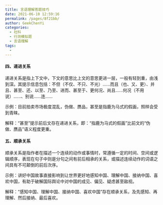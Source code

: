```yaml
---
title: 言语理解答题技巧
date: 2021-06-10 12:59:16
permalink: /pages/8f21bb/
author: GeekChenYi
categories:
  - 社科
  - 行测模拟题
  - 言语理解
tags:
  - 
---
```

#### 四、递进关系

递进关系是指上下文中，下文的意思比上文的意思更进一层，一般有轻到重，由浅到深。其提示信息包括：不但（不仅、不只、不光）......而且（也、又、更）、并且、甚至、还、以至、乃至、进而、甚至于、更何况、尚且......何况（不用说）......、别说......连......

示例：目前拍卖市场极度混乱，伪做、赝品，甚至是指鹿为马式的假画，照样会受到青睐。

解释：“甚至”提示前后文存在递进关系，即：“指鹿为马式的假画”比前文的“伪做、赝品”语义程度更重。

#### 五、顺承关系

顺承关系是指作者在描述一个连续的动作或事情时，常遵循一定的时间、空间或逻辑顺序，表现在句子中则是分句之间有前后相承的关系，或描述连续动作的词语之间具有不可颠倒的前后次序。

示例：讲好中国故事直接影响到让世界更好地感知中国、理解中国、接纳中国、喜欢中国，有助于破解国际舆论中对中国的成见、偏见、疑虑甚至敌视。

解释：“感知中国、理解中国、接纳中国、喜欢中国”存在顺承关系，及先感知、再理解、然后接纳、最后喜欢。